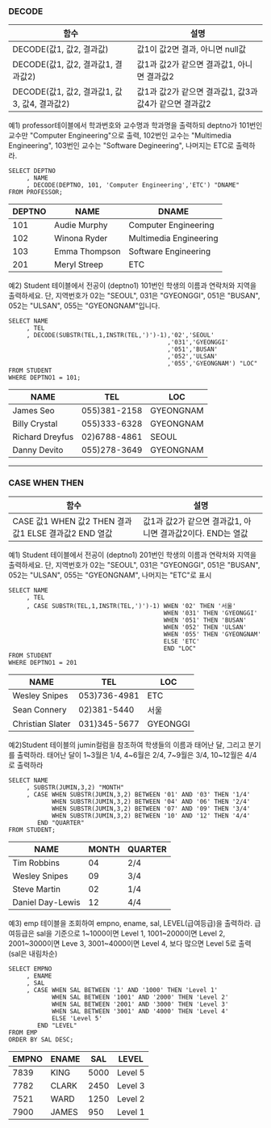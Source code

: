
### DECODE
함수 | 설명
--|--
DECODE(값1, 값2, 결과값) | 값1이 값2면 결과, 아니면 null값
DECODE(값1, 값2, 결과값1, 결과값2) | 값1과 값2가 같으면 결과값1, 아니면 결과값2 
DECODE(값1, 값2, 결과값1, 값3, 값4, 결과값2) | 값1과 값2가 같으면 결과값1, 값3과 값4가 같으면 결과값2

예1) professor테이블에서 학과번호와 교수명과 학과명을 출력하되 deptno가 101번인 교수만 "Computer Engineering"으로 출력, 102번인 교수는 "Multimedia Engineering", 103번인 교수는 "Software Degineering", 나머지는 ETC로 출력하라.
```
SELECT DEPTNO
     , NAME
     , DECODE(DEPTNO, 101, 'Computer Engineering','ETC') "DNAME"
FROM PROFESSOR;
```
DEPTNO | NAME | DNAME
--|--|--
101	|Audie Murphy	|Computer Engineering
102	|Winona Ryder	| Multimedia Engineering
103	|Emma Thompson	| Software Engineering
201	|Meryl Streep	|ETC


예2) Student 테이블에서 전공이 (deptno1) 101번인 학생의 이름과 연락처와 지역을 출력하세요. 단, 지역번호가 02는 "SEOUL", 031은 "GYEONGGI", 051은 "BUSAN", 052는 "ULSAN", 055는 "GYEONGNAM"입니다.
```
SELECT NAME
     , TEL
     , DECODE(SUBSTR(TEL,1,INSTR(TEL,')')-1),'02','SEOUL'
                                            ,'031','GYEONGGI'
                                            ,'051','BUSAN'
                                            ,'052','ULSAN'
                                            ,'055','GYEONGNAM') "LOC"
FROM STUDENT
WHERE DEPTNO1 = 101;
```
NAME | TEL | LOC
--|--|--
James Seo	|055)381-2158	|GYEONGNAM
Billy Crystal	|055)333-6328	|GYEONGNAM
Richard Dreyfus	|02)6788-4861	|SEOUL
Danny Devito	|055)278-3649	|GYEONGNAM

---

### CASE WHEN THEN
함수 | 설명 
--|--
CASE 값1 WHEN 값2 THEN 결과값1 ELSE 결과값2 END 열값 | 값1과 값2가 같으면 결과값1, 아니면 결과값2이다. END는 열값

예1) Student 테이블에서 전공이 (deptno1) 201번인 학생의 이름과 연락처와 지역을 출력하세요. 단, 지역번호가 02는 "SEOUL", 031은 "GYEONGGI", 051은 "BUSAN", 052는 "ULSAN", 055는 "GYEONGNAM", 나머지는 "ETC"로 표시

```
SELECT NAME
     , TEL
     , CASE SUBSTR(TEL,1,INSTR(TEL,')')-1) WHEN '02' THEN '서울' 
                                           WHEN '031' THEN 'GYEONGGI' 
                                           WHEN '051' THEN 'BUSAN' 
                                           WHEN '052' THEN 'ULSAN'
                                           WHEN '055' THEN 'GYEONGNAM'
                                           ELSE 'ETC'
                                           END "LOC"
FROM STUDENT
WHERE DEPTNO1 = 201
```
NAME | TEL | LOC
--|--|--
Wesley Snipes	|053)736-4981	|ETC
Sean Connery	|02)381-5440	|서울
Christian Slater	|031)345-5677	|GYEONGGI

예2)Student 테이블의 jumin컬럼을 참조하여 학생들의 이름과 태어난 달, 그리고 분기를 출력하라. 태어난 달이 1\~3월은 1/4, 4\~6월은 2/4, 7\~9월은 3/4, 10\~12월은 4/4로 출력하라
```
SELECT NAME
     , SUBSTR(JUMIN,3,2) "MONTH"
     , CASE WHEN SUBSTR(JUMIN,3,2) BETWEEN '01' AND '03' THEN '1/4'
            WHEN SUBSTR(JUMIN,3,2) BETWEEN '04' AND '06' THEN '2/4'
            WHEN SUBSTR(JUMIN,3,2) BETWEEN '07' AND '09' THEN '3/4'
            WHEN SUBSTR(JUMIN,3,2) BETWEEN '10' AND '12' THEN '4/4'
        END "QUARTER"
FROM STUDENT;
```
NAME | MONTH | QUARTER
--|--|--
Tim Robbins	|04	|2/4
Wesley Snipes	|09	|3/4
Steve Martin	|02	|1/4
Daniel Day-Lewis	|12	|4/4

예3) emp 테이블을 조회하여 empno, ename, sal, LEVEL(급여등급)을 출력하라. 급여등급은 sal을 기준으로 1\~1000이면 Level 1, 1001\~2000이면 Level 2, 2001\~3000이면 Leve 3, 3001\~4000이면 Level 4, 보다 많으면 Level 5로 출력(sal은 내림차순)
```
SELECT EMPNO
     , ENAME
     , SAL
     , CASE WHEN SAL BETWEEN '1' AND '1000' THEN 'Level 1'
            WHEN SAL BETWEEN '1001' AND '2000' THEN 'Level 2'
            WHEN SAL BETWEEN '2001' AND '3000' THEN 'Level 3'
            WHEN SAL BETWEEN '3001' AND '4000' THEN 'Level 4'
            ELSE 'Level 5'
        END "LEVEL"
FROM EMP
ORDER BY SAL DESC;
```
EMPNO | ENAME | SAL | LEVEL
--|--|--|--
7839	|KING	|5000	|Level 5
7782	|CLARK	|2450	|Level 3
7521	|WARD	|1250	|Level 2
7900	|JAMES	|950	|Level 1
